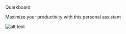 Quarkboard

Maximize your productivity with this personal assistant

![alt text](https://github.com/brandonwillis/quarkBoard/tree/dev/client/src/images/demo/QuarkBoardSample.jpg)
